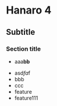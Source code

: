 # Hanaro 4

## Subtitle

### Section title

* aaa**bb**
- asd*fa*f
- bbb
- ccc
- feature
- feature111
